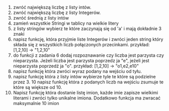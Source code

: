 1. zwróć największą liczbę z listy intów.
2. zwróć największą liczbę z listy Integerów.
3. zwróć średnią z listy intów
4. zamień wszystkie Stringi w tablicy na wielkie litery
5. z listy stringów wybierz te które zaczynają się od 'a' i mają dokładnie 3 znaki
6. napisz funkcję, która przyjmie liste Integerów i zwróci jeden string który składa się z wszystkich liczb połączonych przecinkami.
    przykład:
        [1,2,10] -> "1,2,10"
7. do funkcji z zadania 6 dodaj rozpoznawanie czy liczba jest parzysta czy nieparzysta. Jeżeli liczba jest parzysta poprzedz ja "e", jeżeli jest nieparzysta poprzedź ja "o".
    przykład:
        [1,2,10] -> "o1,e2,e10"
8. napisz funkcję która zwróci wyraz podany na wejściu od tyłu.
9. napisz funkcję która z listy intów wybierze tyle te które są podzielne przez 3.
10 napisz funkcję która z podanych liczb na wejściu zsumuje te które są większe od 10.
11. Napisz funkcję która dostanie listę imion, każde imie zapisze wielkimi literami i zwróci tylko unikalne imiona.
    Dodatkowo funkcja ma zwracać maksymalnie 10 imion
